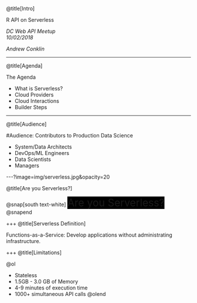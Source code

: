 @title[Intro]

R API on Serverless  

_DC Web API Meetup_  
_10/02/2018_   

_Andrew Conklin_

---
@title[Agenda]

The Agenda

<ul>
<li>What is Serverless?</li>
<li>Cloud Providers</li>
<li>Cloud Interactions</li>
<li>Builder Steps</li>
</ul>

---
@title[Audience]

#Audience: Contributors to Production Data Science

<ul>
<li>System/Data Architects</li>
<li>DevOps/ML Engineers</li>
<li>Data Scientists</li>
<li>Managers</li>
</ul>

---?image=img/serverless.jpg&opacity=20

@title[Are you Serverless?]

@snap[south text-white]
<span style="background-color:black;font-size:2em;">
Are you Serverless?
</span>
@snapend

+++
@title[Serverless Definition]

Functions-as-a-Service: Develop applications without administrating infrastructure.  

+++
@title[Limitations]

@ol
- Stateless
- 1.5GB - 3.0 GB of Memory
- 4-9 minutes of execution time
- 1000+ simultaneous API calls
@olend

